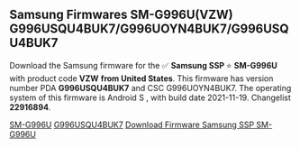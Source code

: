 <h2>Samsung Firmwares SM-G996U(VZW) G996USQU4BUK7/G996UOYN4BUK7/G996USQU4BUK7</h2>
Download the Samsung firmware for the ✅ <strong>Samsung SSP </strong> ⭐ <strong>SM-G996U</strong> with product code <strong>VZW</strong> <strong> from United States</strong>. This firmware has version number PDA <strong>G996USQU4BUK7</strong> and CSC G996UOYN4BUK7. The operating system of this firmware is Android S , with build date 2021-11-19. Changelist <strong>22916894</strong>.


[SM-G996U](https://samfirm.shop/samsung/model/SM-G996U)
[G996USQU4BUK7](https://samfirm.shop/samsung/pda/G996USQU4BUK7)
[Download Firmware Samsung SSP SM-G996U](https://samfirm.shop/samsung/firmware/475419)
